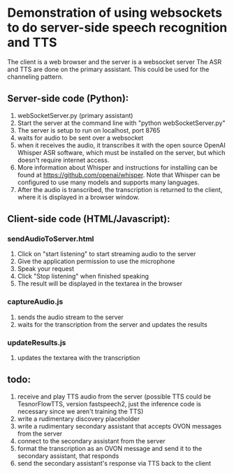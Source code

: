 # Demonstration of using websockets to do server-side speech recognition and TTS
The client is a web browser and the server is a websocket server
The ASR and TTS are done on the primary assistant.
This could be used for the channeling pattern.

## Server-side code (Python):
1. webSocketServer.py (primary assistant)
2. Start the server at the command line with "python webSocketServer.py"
3. The server is setup to run on localhost, port 8765
4. waits for audio to be sent over a websocket
5. when it receives the audio, it transcribes it with the open source OpenAI Whisper ASR software, which must be installed on the server, but which doesn't require internet access.
6. More information about Whisper and instructions for installing can be found at https://github.com/openai/whisper. Note that Whisper can be configured to use many models and supports many languages.
7. After the audio is transcribed, the transcription is returned to the client, where it is displayed in a browser window.

## Client-side code (HTML/Javascript):
### sendAudioToServer.html
1. Click on "start listening" to start streaming audio to the server
2. Give the application permission to use the microphone
3. Speak your request
4. Click "Stop listening" when finished speaking
5. The result will be displayed in the textarea in the browser

### captureAudio.js
1. sends the audio stream to the server
2. waits for the transcription from the server and updates the results

### updateResults.js
1. updates the textarea with the transcription

## todo:
1. receive and play TTS audio from the server (possible TTS could be TesnorFlowTTS, version fastspeech2, just the inference code is necessary since we aren't training the TTS)
2. write a rudimentary discovery placeholder
3. write a rudimentary secondary assistant that accepts OVON messages from the server
4. connect to the secondary assistant from the server
5. format the transcription as an OVON message and send it to the secondary assistant, that responds
6. send the secondary assistant's response via TTS back to the client



